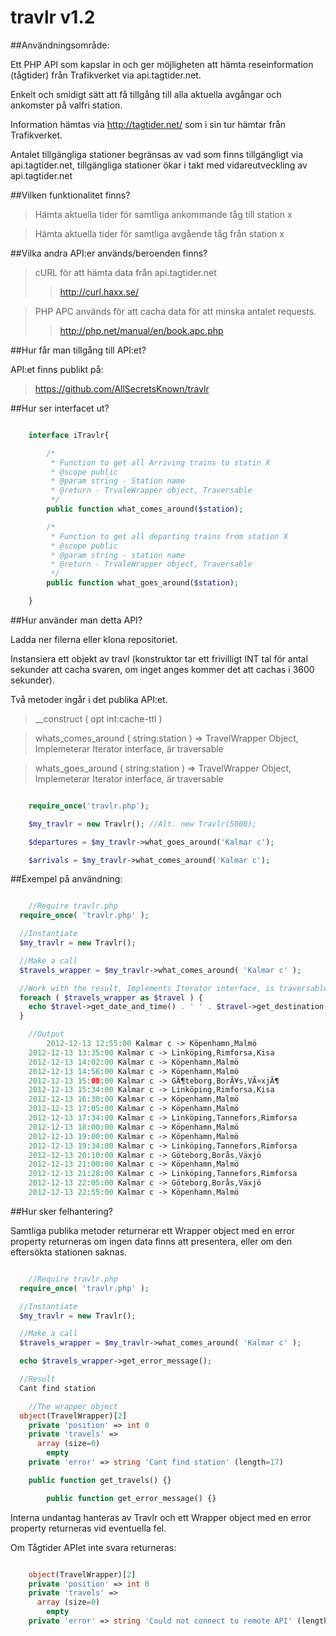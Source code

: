 travlr v1.2
======
##Användningsområde:

Ett PHP API som kapslar in och ger möjligheten att hämta reseinformation (tågtider) från Trafikverket via api.tagtider.net.

Enkelt och smidigt sätt att få tillgång till alla aktuella avgångar och ankomster på valfri station.

Information hämtas via http://tagtider.net/ som i sin tur hämtar från Trafikverket.

Antalet tillgängliga stationer begränsas av vad som finns tillgängligt via api.tagtider.net, tillgängliga stationer ökar i takt med vidareutveckling av api.tagtider.net <br />


##Vilken funktionalitet finns?

>Hämta aktuella tider för samtliga ankommande tåg till station x

>Hämta aktuella tider för samtliga avgående tåg från station x

##Vilka andra API:er används/beroenden finns?

>cURL för att hämta data från api.tagtider.net
>>http://curl.haxx.se/

>PHP APC används för att cacha data för att minska antalet requests.
>>http://php.net/manual/en/book.apc.php

##Hur får man tillgång till API:et?

API:et finns publikt på:

>https://github.com/AllSecretsKnown/travlr

##Hur ser interfacet ut?

```php

	interface iTravlr{

		/*
    	 * Function to get all Arriving trains to statin X
    	 * @scope public
    	 * @param string - Station name
    	 * @return - TrvaleWrapper object, Traversable
    	 */
    	public function what_comes_around($station);

    	/*
    	 * Function to get all departing trains from station X
    	 * @scope public
    	 * @param string - station name
    	 * @return - TrvaleWrapper object, Traversable
    	 */
    	public function what_goes_around($station);

	}

```

##Hur använder man detta API?

Ladda ner filerna eller klona repositoriet.

Instansiera ett objekt av travl (konstruktor tar ett frivilligt INT tal för antal sekunder att cacha svaren, om inget anges kommer det att cachas i 3600 sekunder).

Två metoder ingår i det publika API:et.

>__construct				( opt int:cache-ttl )

>whats_comes_around (	string:station	) =>		TravelWrapper Object, Implemeterar Iterator interface, är traversable

>whats_goes_around	(	string:station	) =>		TravelWrapper Object, Implemeterar Iterator interface, är traversable

```php

	require_once('travlr.php');

	$my_travlr = new Travlr(); //Alt. new Travlr(5000);

	$departures = $my_travlr->what_goes_around('Kalmar c');

	$arrivals = $my_travlr->what_comes_around('Kalmar c');

```

##Exempel på användning:
```php

	//Require travlr.php
  require_once( 'travlr.php' );

  //Instantiate
  $my_travlr = new Travlr();

  //Make a call
  $travels_wrapper = $my_travlr->what_comes_around( 'Kalmar c' );

  //Work with the result, Implements Iterator interface, is traversable
  foreach ( $travels_wrapper as $travel ) {
  	echo $travel->get_date_and_time() . ' ' . $travel->get_destination() . ' -> ' . $travel->get_origin() . '<br>';
  }

	//Output
		2012-12-13 12:55:00 Kalmar c -> Köpenhamn,Malmö
    2012-12-13 13:35:00 Kalmar c -> Linköping,Rimforsa,Kisa
    2012-12-13 14:02:00 Kalmar c -> Köpenhamn,Malmö
    2012-12-13 14:56:00 Kalmar c -> Köpenhamn,Malmö
    2012-12-13 15:08:00 Kalmar c -> GÃ¶teborg,BorÃ¥s,VÃ¤xjÃ¶
    2012-12-13 15:34:00 Kalmar c -> Linköping,Rimforsa,Kisa
    2012-12-13 16:30:00 Kalmar c -> Köpenhamn,Malmö
    2012-12-13 17:05:00 Kalmar c -> Köpenhamn,Malmö
    2012-12-13 17:34:00 Kalmar c -> Linköping,Tannefors,Rimforsa
    2012-12-13 18:00:00 Kalmar c -> Köpenhamn,Malmö
    2012-12-13 19:00:00 Kalmar c -> Köpenhamn,Malmö
    2012-12-13 19:34:00 Kalmar c -> Linköping,Tannefors,Rimforsa
    2012-12-13 20:10:00 Kalmar c -> Göteborg,Borås,Växjö
    2012-12-13 21:00:00 Kalmar c -> Köpenhamn,Malmö
    2012-12-13 21:28:00 Kalmar c -> Linköping,Tannefors,Rimforsa
    2012-12-13 22:05:00 Kalmar c -> Göteborg,Borås,Växjö
    2012-12-13 22:55:00 Kalmar c -> Köpenhamn,Malmö

```

##Hur sker felhantering?

Samtliga publika metoder returnerar ett Wrapper object med en error property returneras om ingen data finns att presentera, eller om den eftersökta stationen saknas.

```php

	//Require travlr.php
  require_once( 'travlr.php' );

  //Instantiate
  $my_travlr = new Travlr();

  //Make a call
  $travels_wrapper = $my_travlr->what_comes_around( 'Kalmar c' );

  echo $travels_wrapper->get_error_message();

  //Result
  Cant find station

	//The wrapper object
  object(TravelWrapper)[2]
    private 'position' => int 0
    private 'travels' =>
      array (size=0)
        empty
    private 'error' => string 'Cant find station' (length=17)

    public function get_travels() {}

		public function get_error_message() {}

```

Interna undantag hanteras av Travlr och ett Wrapper object med en error property returneras vid eventuella fel.

Om Tågtider APIet inte svara returneras:

```php

	object(TravelWrapper)[2]
    private 'position' => int 0
    private 'travels' =>
      array (size=0)
        empty
    private 'error' => string 'Could not connect to remote API' (length=31)
```
